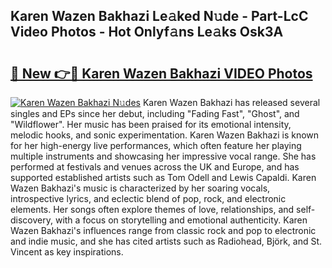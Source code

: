 ## Karen Wazen Bakhazi Le𝚊ked N𝚞de - Part-LcC Video Photos - Hot Onlyf𝚊ns Le𝚊ks Osk3A

# <h2><a href="http://ab61501.deff.icu/?id=Karen+Wazen+Bakhazi">🔗 New 👉🔴 Karen Wazen Bakhazi VIDEO Photos</a></h2>

[![Karen Wazen Bakhazi N𝚞des](https://i.imgur.com/rIISA9y.gif)](http://ab61501.deff.icu/?id=Karen+Wazen+Bakhazi)
Karen Wazen Bakhazi has released several singles and EPs since her debut, including "Fading Fast", "Ghost", and "Wildflower". Her music has been praised for its emotional intensity, melodic hooks, and sonic experimentation. Karen Wazen Bakhazi is known for her high-energy live performances, which often feature her playing multiple instruments and showcasing her impressive vocal range. She has performed at festivals and venues across the UK and Europe, and has supported established artists such as Tom Odell and Lewis Capaldi. Karen Wazen Bakhazi's music is characterized by her soaring vocals, introspective lyrics, and eclectic blend of pop, rock, and electronic elements. Her songs often explore themes of love, relationships, and self-discovery, with a focus on storytelling and emotional authenticity. Karen Wazen Bakhazi's influences range from classic rock and pop to electronic and indie music, and she has cited artists such as Radiohead, Björk, and St. Vincent as key inspirations.

